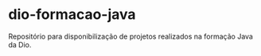 # dio-formacao-java
Repositório para disponibilização de projetos realizados na formação Java da Dio.
